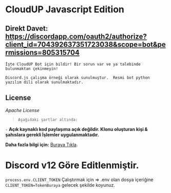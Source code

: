 # CloudUP Javascript Edition

## Direkt Davet: https://discordapp.com/oauth2/authorize?client_id=704392637351723038&scope=bot&permissions=805315704
`İşte CloudUP Bot için bildir! Bir sorun var ve ya talebinde bulunmaktan çekinmeyin!`

`Discord.js çalışma örneği olarak sunulmuştur.  Resmi bot python yazılım dili olarak sunulmaktadır.`


## License

*Apache License*

> `Aşağıdaki şartlar altında:`

`-` **Açık kaynaklı kod paylaşıma açık değildir. Klonu oluşturan kişi & şahıslara gerekli İşlemler uygulanmaktadır.**


**Daha fazla bilgi için:** [Buraya Tıkla](https://discord.gg/ja5PTUj).


# Discord v12 Göre Editlenmiştir.

`process.env.CLIENT_TOKEN` Çalıştırmak için => .env olan dosya içeriğine `CLIENT_TOKEN=TokenBuraya` gelecek şekilde koyunuz.
